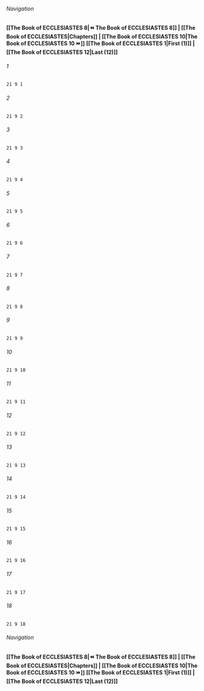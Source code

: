 
###### Navigation
**[[The Book of ECCLESIASTES 8|⏪ The Book of ECCLESIASTES 8]] | [[The Book of ECCLESIASTES|Chapters]] | [[The Book of ECCLESIASTES 10|The Book of ECCLESIASTES 10 ⏩]]**
**[[The Book of ECCLESIASTES 1|First (1)]] | [[The Book of ECCLESIASTES 12|Last (12)]]**

###### 1
``` verse
21 9 1 
```
###### 2
``` verse
21 9 2 
```
###### 3
``` verse
21 9 3 
```
###### 4
``` verse
21 9 4 
```
###### 5
``` verse
21 9 5 
```
###### 6
``` verse
21 9 6 
```
###### 7
``` verse
21 9 7 
```
###### 8
``` verse
21 9 8 
```
###### 9
``` verse
21 9 9 
```
###### 10
``` verse
21 9 10 
```
###### 11
``` verse
21 9 11 
```
###### 12
``` verse
21 9 12 
```
###### 13
``` verse
21 9 13 
```
###### 14
``` verse
21 9 14 
```
###### 15
``` verse
21 9 15 
```
###### 16
``` verse
21 9 16 
```
###### 17
``` verse
21 9 17 
```
###### 18
``` verse
21 9 18 
```

###### Navigation
**[[The Book of ECCLESIASTES 8|⏪ The Book of ECCLESIASTES 8]] | [[The Book of ECCLESIASTES|Chapters]] | [[The Book of ECCLESIASTES 10|The Book of ECCLESIASTES 10 ⏩]]**
**[[The Book of ECCLESIASTES 1|First (1)]] | [[The Book of ECCLESIASTES 12|Last (12)]]**

